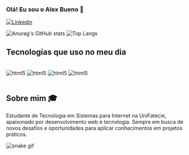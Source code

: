 
### Olá! Eu sou o Alex Bueno 👋

[![Linkedin](https://img.shields.io/badge/LinkedIn-0077B5?style=for-the-badge&logo=linkedin&logoColor=white)](https://www.linkedin.com/in/alexander-bueno-43823a358/)

![Anurag's GitHub stats](https://github-readme-stats.vercel.app/api?username=DevAlex-full&theme=midnight-purple&show_icons=true)
![Top Langs](https://github-readme-stats.vercel.app/api/top-langs/?username=DevAlex-full&layout=compact)


## Tecnologias que uso no meu dia

<div style="display: inline_block"><br/>
    <img align="center" alt="html5" src="https://img.shields.io/badge/HTML-239120?style=for-the-badge&logo=html5&logoColor=white" />
    <img align="center" alt="html5" src="https://img.shields.io/badge/CSS-239120?&style=for-the-badge&logo=css3&logoColor=white" />
    <img align="center" alt="html5" src="https://img.shields.io/badge/JavaScript-F7DF1E?style=for-the-badge&logo=javascript&logoColor=black" />
    <img align="center" alt="html5" src="https://img.shields.io/badge/Java-ED8B00?style=for-the-badge&logo=openjdk&logoColor=white" />
</div><br/>

## Sobre mim 🎓

Estudante de Tecnologia em Sistemas para Internet na UniFatecie, apaixonado por desenvolvimento web e tecnologia. Sempre em busca de novos desafios e oportunidades para aplicar conhecimentos em projetos práticos.

![snake gif](https://github.com/DevAlex-full/DevAlex-full/blob/output/github-contribution-grid-snake.svg)

